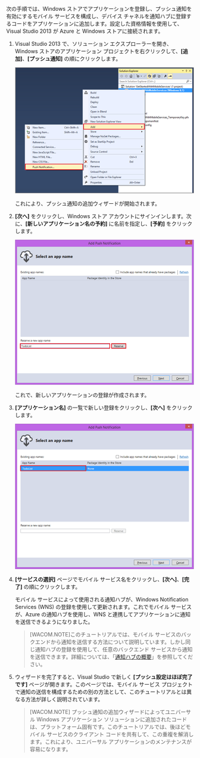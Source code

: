 次の手順では、Windows ストアでアプリケーションを登録し、プッシュ通知を有効にするモバイル サービスを構成し、デバイス チャネルを通知ハブに登録するコードをアプリケーションに追加します。設定した資格情報を使用して、Visual Studio 2013 が Azure と Windows ストアに接続されます。

1.  Visual Studio 2013 で、ソリューション エクスプローラーを開き、Windows ストアのアプリケーション プロジェクトを右クリックして、**[追加]**、**[プッシュ通知]** の順にクリックします。

    ![Visual Studio 2013 でのプッシュ通知の追加][Visual Studio 2013 でのプッシュ通知の追加]

    これにより、プッシュ通知の追加ウィザードが開始されます。

2.  **[次へ]** をクリックし、Windows ストア アカウントにサインインします。次に、**[新しいアプリケーション名の予約]** に名前を指定し、**[予約]** をクリックします。

    ![プッシュ通知の追加ウィザードでのアプリケーション名の選択][プッシュ通知の追加ウィザードでのアプリケーション名の選択]

    これで、新しいアプリケーションの登録が作成されます。

3.  **[アプリケーション名]** の一覧で新しい登録をクリックし、**[次へ]** をクリックします。

    ![mobile-add-push-notifications-vs2013-3][mobile-add-push-notifications-vs2013-3]

4.  **[サービスの選択]** ページでモバイル サービス名をクリックし、**[次へ]**、**[完了]** の順にクリックします。

    モバイル サービスによって使用される通知ハブが、Windows Notification Services (WNS) の登録を使用して更新されます。これでモバイル サービスが、Azure の通知ハブを使用し、WNS と連携してアプリケーションに通知を送信できるようになりました。

    > [WACOM.NOTE]このチュートリアルでは、モバイル サービスのバックエンドから通知を送信する方法について説明しています。しかし同じ通知ハブの登録を使用して、任意のバックエンド サービスから通知を送信できます。詳細については、「[通知ハブの概要][通知ハブの概要]」を参照してください。

5.  ウィザードを完了すると、Visual Studio で新しく **[プッシュ設定はほぼ完了です]** ページが開きます。このページでは、モバイル サービス プロジェクトで通知の送信を構成するための別の方法として、このチュートリアルとは異なる方法が詳しく説明されています。

    > [WACOM.NOTE] プッシュ通知の追加ウィザードによってユニバーサル Windows アプリケーション ソリューションに追加されたコードは、プラットフォーム固有です。このチュートリアルでは、後ほどモバイル サービスのクライアント コードを共有して、この重複を解消します。これにより、ユニバーサル アプリケーションのメンテナンスが容易になります。



  [Visual Studio 2013 でのプッシュ通知の追加]: ../includes/media/mobile-services-create-new-push-vs2013/mobile-add-push-notifications-vs2013.png
  [プッシュ通知の追加ウィザードでのアプリケーション名の選択]: ../includes/media/mobile-services-create-new-push-vs2013/mobile-add-push-notifications-vs2013-2.png
  [mobile-add-push-notifications-vs2013-3]: ../includes/media/mobile-services-create-new-push-vs2013/mobile-add-push-notifications-vs2013-3.png
  [通知ハブの概要]: http://msdn.microsoft.com/ja-jp/library/azure/jj927170.aspx
